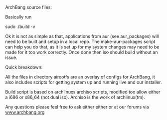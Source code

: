 ArchBang source files:

Basically run

  sudo ./build -v

Ok it is not as simple as that, applications from aur (see aur_packages) will need to be built and setup in a local repo. The make-aur-packages script can help you do that, as it is set up for my system changes may need to be made for it too work correctly. Once 
done then iso should build without an issue.

Quick breakdown:

All the files in directory airootfs are an overlay of configs for ArchBang, it also includes scripts for getting system up and running live and our installer.

Build script is based on archlinuxs archiso scripts, modified too allow either a i686 or x86_64 (not dual iso). Archiso is the work of archlinux(tm).

Any questions please feel free to ask either either or at our forums via www.archbang.org

